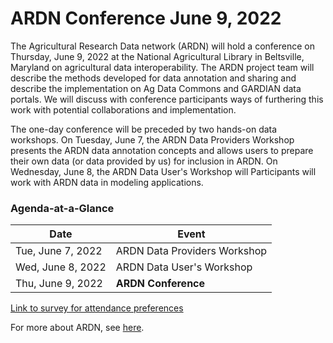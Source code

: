 # ARDN Conference June 9, 2022

The Agricultural Research Data network (ARDN) will hold a conference on Thursday, June 9, 2022 at the National Agricultural Library in Beltsville, Maryland on agricultural data interoperability. The ARDN project team will describe the methods developed for data annotation and sharing and describe the implementation on Ag Data Commons and GARDIAN data portals. We will discuss with conference participants ways of furthering this work with potential collaborations and implementation.

The one-day conference will be preceded by two hands-on data workshops. On Tuesday, June 7, the ARDN Data Providers Workshop presents the ARDN data annotation concepts and allows users to prepare their own data (or data provided by us) for inclusion in ARDN. On Wednesday, June 8, the ARDN Data User's Workshop will Participants will work with ARDN data in modeling applications.

### Agenda-at-a-Glance

| Date | Event |
|----- | ----- |
| Tue, June 7, 2022 | ARDN Data Providers Workshop |
| Wed, June 8, 2022 | ARDN Data User's Workshop |
| Thu, June 9, 2022 | **ARDN Conference** |


[Link to survey for attendance preferences](https://docs.google.com/forms/d/e/1FAIpQLSfiYT-NPrM0MDGsbsp0MgYI_mIWdsNNwPGLYVCMTmNdwC2JoQ/viewform?usp=sf_link)

For more about ARDN, see [here](https://agmip.github.io/ARDN/).
 
